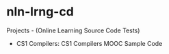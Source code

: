 nln-lrng-cd
===========

Projects - (Online Learning Source Code Tests)

* CS1 Compilers: CS1 Compilers MOOC Sample Code
